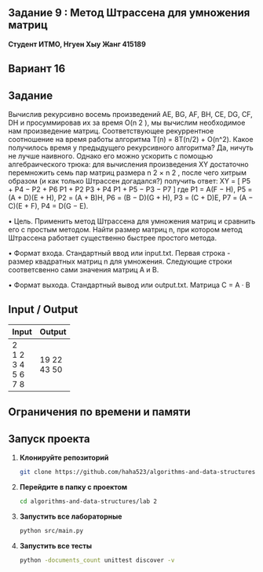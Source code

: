 ##  Задание 9 : Метод Штрассена для умножения матриц 


**Студент ИТМО,  Нгуен Хыу Жанг  415189**  

## Вариант 16

## Задание

Вычислив рекурсивно восемь произведений AE, BG, AF, BH, CE, DG, CF, DH
и просуммировав их за время O(n
2
), мы вычислим необходимое нам произведение
матриц. Соответствующее рекуррентное соотношение на время работы алгоритма
T(n) = 8T(n/2) + O(n^2).
Какое получилось время у предыдущего рекурсивного алгоритма? Да, ничуть
не лучше наивного. Однако его можно ускорить с помощью алгебраического трюка: для вычисления произведения XY достаточно перемножить семь пар матриц
размера n
2 ×
n
2
, после чего хитрым образом (и как только Штрассен догадался?)
получить ответ:
XY =
[
P5 + P4 − P2 + P6 P1 + P2
P3 + P4 P1 + P5 − P3 − P7
]
где
P1 = A(F − H), P5 = (A + D)(E + H),
P2 = (A + B)H, P6 = (B − D)(G + H),
P3 = (C + D)E, P7 = (A − C)(E + F),
P4 = D(G − E).


• Цель. Применить метод Штрассена для умножения матриц и сравнить его
с простым методом. Найти размер матриц n, при котором метод Штрассена работает существенно быстрее простого метода.

• Формат входа. Стандартный ввод или input.txt. Первая строка - размер
квадратных матриц n для умножения. Следующие строки соответсвенно
сами значения матриц A и B.

• Формат выхода. Стандартный вывод или output.txt. Матрица C = A · B

  
## Input / Output 


| Input                             | Output              |   
|-----------------------------------|---------------------|
| 2<br/>1 2<br/>3 4<br/>5 6<br/>7 8 | 19 22<br/>43 50     |




## Ограничения по времени и памяти

## Запуск проекта
1. **Клонируйте репозиторий**
   ```bash
   git clone https://github.com/haha523/algorithms-and-data-structures.git
   ```
2. **Перейдите в папку с проектом**
   ```bash
   cd algorithms-and-data-structures/lab 2
   ```
3. **Запустить все лабораторные**
    ```bash
   python src/main.py
   ```
4. **Запустить все тесты**
    ```bash
   python -documents_count unittest discover -v
   ```
